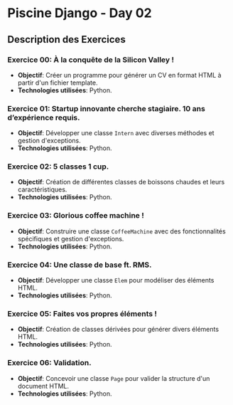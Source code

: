 # Piscine Django - Day 02

## Description des Exercices

### Exercice 00: À la conquête de la Silicon Valley !
- **Objectif**: Créer un programme pour générer un CV en format HTML à partir d'un fichier template.
- **Technologies utilisées**: Python.

### Exercice 01: Startup innovante cherche stagiaire. 10 ans d’expérience requis.
- **Objectif**: Développer une classe `Intern` avec diverses méthodes et gestion d'exceptions.
- **Technologies utilisées**: Python.

### Exercice 02: 5 classes 1 cup.
- **Objectif**: Création de différentes classes de boissons chaudes et leurs caractéristiques.
- **Technologies utilisées**: Python.

### Exercice 03: Glorious coffee machine !
- **Objectif**: Construire une classe `CoffeeMachine` avec des fonctionnalités spécifiques et gestion d'exceptions.
- **Technologies utilisées**: Python.

### Exercice 04: Une classe de base ft. RMS.
- **Objectif**: Développer une classe `Elem` pour modéliser des éléments HTML.
- **Technologies utilisées**: Python.

### Exercice 05: Faites vos propres éléments !
- **Objectif**: Création de classes dérivées pour générer divers éléments HTML.
- **Technologies utilisées**: Python.

### Exercice 06: Validation.
- **Objectif**: Concevoir une classe `Page` pour valider la structure d'un document HTML.
- **Technologies utilisées**: Python.
